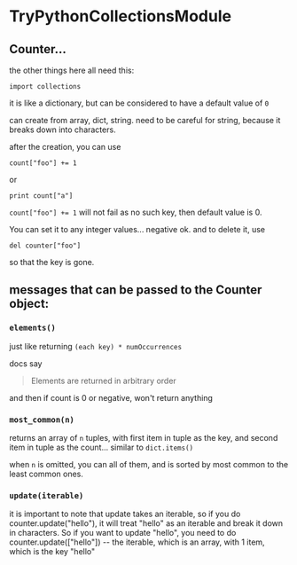 # TryPythonCollectionsModule


## Counter...

the other things here all need this:

    import collections


it is like a dictionary, but can be considered to have a default value of `0`

can create from array, dict, string.  need to be careful for string, because it breaks down into characters.

after the creation, you can use

    count["foo"] += 1

or

    print count["a"]

`count["foo"] += 1` will not fail as no such key, then default value is 0.

You can set it to any integer values... negative ok.
and to delete it, use

    del counter["foo"]
    
so that the key is gone.

## messages that can be passed to the Counter object:

### `elements()`

just like returning    `(each key) * numOccurrences`

docs say 

> Elements are returned in arbitrary order

and then if count is 0 or negative, won't return anything

### `most_common(n)`

returns an array of `n` tuples, with first item in tuple as the key, and second item in tuple as the count... similar to `dict.items()`

when `n` is omitted, you can all of them, and is sorted by most common to the least common ones.

### `update(iterable)`

it is important to note that update takes an iterable, so if you do counter.update("hello"), it will treat "hello" as an iterable and break it down in characters.  So if you want to update "hello", you need to do counter.update(["hello"]) -- the iterable, which is an array, with 1 item, which is the key "hello"



